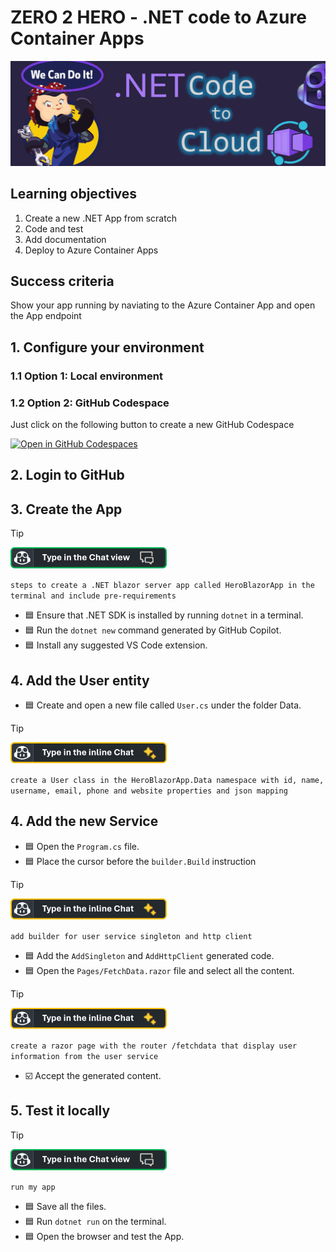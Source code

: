 
# ZERO 2 HERO - .NET code to Azure Container Apps

![image](../../media/banners/dotnet-to-aca.PNG)

## Learning objectives

1. Create a new .NET App from scratch
2. Code and test
3. Add documentation
4. Deploy to Azure Container Apps

## Success criteria

Show your app running by naviating to the Azure Container App and open the App endpoint

## 1. Configure your environment

### 1.1 Option 1: Local environment

### 1.2 Option 2: GitHub Codespace
Just click on the following button to create a new GitHub Codespace

[![Open in GitHub Codespaces](https://github.com/codespaces/badge.svg)](https://codespaces.new/Azure-Samples/zero2hero/tree/main)

## 2. Login to GitHub




## 3. Create the App

> [!TIP]
>
> [![You can access the Chat view via the Activity Bar or by pressing Ctrl+Alt+I](../../media/copilot/chat-view.png)](https://code.visualstudio.com/docs/copilot/copilot-chat#_chat-view)
> 
> `steps to create a .NET blazor server app called HeroBlazorApp in the terminal and include pre-requirements`

- 🟦 Ensure that .NET SDK is installed by running `dotnet` in a terminal.
- 🟦 Run the `dotnet new` command generated by GitHub Copilot.
- 🟦 Install any suggested VS Code extension.

## 4. Add the User entity

- 🟦 Create and open a new file called `User.cs` under the folder Data.

> [!TIP]
> 
> [![you can press Ctrl+I on your keyboard to bring up Copilot inline chat](../../media/copilot/inline-chat.png)](https://code.visualstudio.com/docs/copilot/copilot-chat#_inline-chat)
> 
> `create a User class in the HeroBlazorApp.Data namespace with id, name, username, email, phone and website properties and json mapping`


## 4. Add the new Service

- 🟦 Open the `Program.cs` file.
- 🟦 Place the cursor before the `builder.Build` instruction

> [!TIP]
> 
> [![you can press Ctrl+I on your keyboard to bring up Copilot inline chat](../../media/copilot/inline-chat.png)](https://code.visualstudio.com/docs/copilot/copilot-chat#_inline-chat)
> 
> `add builder for user service singleton and http client`

- 🟦 Add the `AddSingleton` and `AddHttpClient` generated code.
- 🟦 Open the `Pages/FetchData.razor` file and select all the content.

> [!TIP]
>
> [![you can press Ctrl+I on your keyboard to bring up Copilot inline chat](../../media/copilot/inline-chat.png)](https://code.visualstudio.com/docs/copilot/copilot-chat#_inline-chat)
> 
> 
> `create a razor page with the router /fetchdata that display user information from the user service`

- ☑️ Accept the generated content.

## 5. Test it locally

> [!TIP]
>
> [![You can access the Chat view via the Activity Bar or by pressing Ctrl+Alt+I](../../media/copilot/chat-view.png)](https://code.visualstudio.com/docs/copilot/copilot-chat#_chat-view)
> 
> `run my app`

- 🟦 Save all the files.
- 🟦 Run `dotnet run` on the terminal.
- 🟦 Open the browser and test the App.
